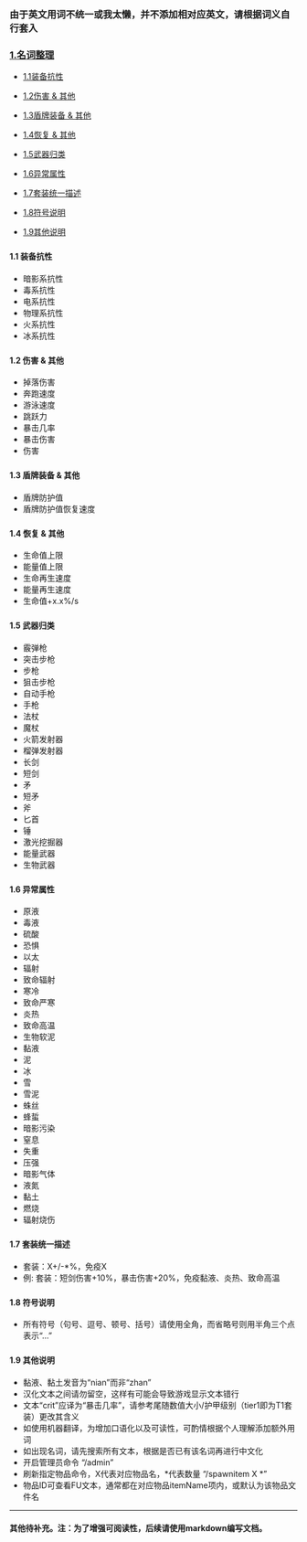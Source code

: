 ### 由于英文用词不统一或我太懒，并不添加相对应英文，请根据词义自行套入

### [1.名词整理](#1)

* [1.1装备抗性](#1.1)

* [1.2伤害 & 其他](#1.2)

* [1.3盾牌装备 & 其他](#1.3)

* [1.4恢复 & 其他](#1.4)

* [1.5武器归类](#1.5)

* [1.6异常属性](#1.6)

* [1.7套装统一描述](#1.7)

* [1.8符号说明](#1.8)

* [1.9其他说明](#1.9)

### <h4 id="1.1">1.1 装备抗性</h4>
* 暗影系抗性
* 毒系抗性
* 电系抗性
* 物理系抗性
* 火系抗性
* 冰系抗性

### <h4 id="1.2">1.2 伤害 & 其他</h4>
* 掉落伤害
* 奔跑速度
* 游泳速度
* 跳跃力
* 暴击几率
* 暴击伤害
* 伤害

### <h4 id="1.3">1.3 盾牌装备 & 其他</h4>
* 盾牌防护值
* 盾牌防护值恢复速度

### <h4 id="1.4">1.4 恢复 & 其他</h4>
* 生命值上限
* 能量值上限
* 生命再生速度
* 能量再生速度
* 生命值+x.x%/s

### <h4 id="1.5">1.5 武器归类</h4>
* 霰弹枪
* 突击步枪
* 步枪
* 狙击步枪
* 自动手枪
* 手枪
* 法杖
* 魔杖
* 火箭发射器
* 榴弹发射器
* 长剑
* 短剑
* 矛
* 短矛
* 斧
* 匕首
* 锤
* 激光挖掘器
* 能量武器
* 生物武器

### <h4 id="1.6">1.6 异常属性</h4>
* 原液
* 毒液
* 硫酸
* 恐惧
* 以太
* 辐射
* 致命辐射
* 寒冷
* 致命严寒
* 炎热
* 致命高温
* 生物软泥
* 黏液
* 泥
* 冰
* 雪
* 雪泥
* 蛛丝
* 蜂蜇
* 暗影污染
* 窒息
* 失重
* 压强
* 暗影气体
* 液氮
* 黏土
* 燃烧
* 辐射烧伤

### <h4 id="1.7">1.7 套装统一描述</h4>
* 套装：X+/-*%，免疫X
* 例: 套装：短剑伤害+10%，暴击伤害+20%，免疫黏液、炎热、致命高温

### <h4 id="1.8">1.8 符号说明</h4>
* 所有符号（句号、逗号、顿号、括号）请使用全角，而省略号则用半角三个点表示“...”

### <h4 id="1.9">1.9 其他说明</h4>
* 黏液、黏土发音为“nian”而非“zhan”
* 汉化文本之间请勿留空，这样有可能会导致游戏显示文本错行
* 文本“crit”应译为“暴击几率”，请参考尾随数值大小/护甲级别（tier1即为T1套装）更改其含义
* 如使用机器翻译，为增加口语化以及可读性，可酌情根据个人理解添加额外用词
* 如出现名词，请先搜索所有文本，根据是否已有该名词再进行中文化
* 开启管理员命令 “/admin”
* 刷新指定物品命令，X代表对应物品名，*代表数量 “/spawnitem X *”
* 物品ID可查看FU文本，通常都在对应物品itemName项内，或默认为该物品文件名

*****

#### 其他待补充。注：为了增强可阅读性，后续请使用markdown编写文档。
